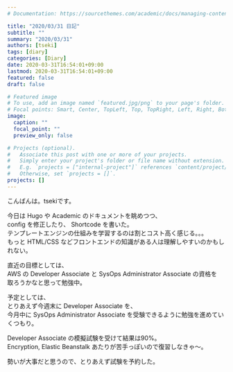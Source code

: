 ```yaml
---
# Documentation: https://sourcethemes.com/academic/docs/managing-content/

title: "2020/03/31 日記"
subtitle: ""
summary: "2020/03/31"
authors: [tseki]
tags: [diary]
categories: [Diary]
date: 2020-03-31T16:54:01+09:00
lastmod: 2020-03-31T16:54:01+09:00
featured: false
draft: false

# Featured image
# To use, add an image named `featured.jpg/png` to your page's folder.
# Focal points: Smart, Center, TopLeft, Top, TopRight, Left, Right, BottomLeft, Bottom, BottomRight.
image:
  caption: ""
  focal_point: ""
  preview_only: false

# Projects (optional).
#   Associate this post with one or more of your projects.
#   Simply enter your project's folder or file name without extension.
#   E.g. `projects = ["internal-project"]` references `content/project/deep-learning/index.md`.
#   Otherwise, set `projects = []`.
projects: []
---
```

こんばんは。tsekiです。  


今日は Hugo や Academic のドキュメントを眺めつつ、  
config を修正したり、 Shortcode を書いた。  
テンプレートエンジンの仕組みを学習するのは割とコスト高く感じる。。。  
もっと HTML/CSS などフロントエンドの知識がある人は理解しやすいのかもしれない。

直近の目標としては、  
AWS の Developer Associate と SysOps Administrator Associate の資格を  
取ろうかなと思って勉強中。

予定としては、  
とりあえず今週末に Developer Associate を、  
今月中に SysOps Administrator Associate を受験できるように勉強を進めていくつもり。

Developer Associate の模擬試験を受けて結果は90%。  
Encryption, Elastic Beanstalk あたりが苦手っぽいので復習しなきゃ～。

勢いが大事だと思うので、とりあえず試験を予約した。
